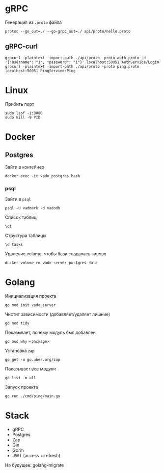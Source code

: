 # gRPC

Генерация из `.proto` файла

```shell
protoc --go_out=./ --go-grpc_out=./ api/proto/hello.proto
```
## gRPC-curl
```shell
grpcurl -plaintext -import-path ./api/proto -proto auth.proto -d '{"username": "1", "password": "1"}' localhost:50051 AuthService/Login
grpcurl -plaintext -import-path ./api/proto -proto ping.proto localhost:50051 PingService/Ping
````

# Linux

Прибить порт
```shell
sudo lsof -i:8080
sudo kill -9 PID
```
# Docker
## Postgres

Зайти в контейнер
```shell
docker exec -it vado_postgres bash
```

### psql
Зайти в `psql`
```shell
psql -U vadmark -d vadodb
```
Список таблиц
```shell
\dt
```
Структура таблицы
```shell
\d tasks
```
Удаление volume, чтобы база создалась заново
```shell
docker volume rm vado-server_postgres-data
```

# Golang

Инициализация проекта
```shell
go mod init vado_server
```
Чистит зависимости (добавляет/удаляет лишние)
```shell
go mod tidy
```

Показывает, почему модуль был добавлен
```shell
go mod why <package>
```

Установка `zap`
```shell
go get -u go.uber.org/zap
```

Показывает все модули
```shell
go list -m all
```

Запуск проекта
```shell
go run ./cmd/ping/main.go
```

# Stack
- gRPC
- Postgres
- Zap
- Gin
- Gorm
- JWT (access + refresh)

На будущее: golang-migrate